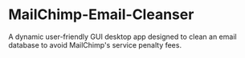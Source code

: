 # MailChimp-Email-Cleanser
A dynamic user-friendly GUI desktop app designed to clean an email database to avoid MailChimp's service penalty fees.
